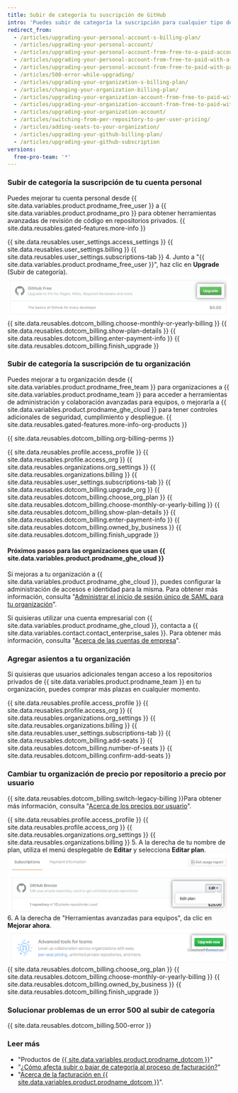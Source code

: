 ```yaml
---
title: Subir de categoría tu suscripción de GitHub
intro: 'Puedes subir de categoría la suscripción para cualquier tipo de {{ site.data.variables.product.product_name }} cuenta en cualquier momento.'
redirect_from:
  - /articles/upgrading-your-personal-account-s-billing-plan/
  - /articles/upgrading-your-personal-account/
  - /articles/upgrading-your-personal-account-from-free-to-a-paid-account/
  - /articles/upgrading-your-personal-account-from-free-to-paid-with-a-credit-card/
  - /articles/upgrading-your-personal-account-from-free-to-paid-with-paypal/
  - /articles/500-error-while-upgrading/
  - /articles/upgrading-your-organization-s-billing-plan/
  - /articles/changing-your-organization-billing-plan/
  - /articles/upgrading-your-organization-account-from-free-to-paid-with-a-credit-card/
  - /articles/upgrading-your-organization-account-from-free-to-paid-with-paypal/
  - /articles/upgrading-your-organization-account/
  - /articles/switching-from-per-repository-to-per-user-pricing/
  - /articles/adding-seats-to-your-organization/
  - /articles/upgrading-your-github-billing-plan/
  - /articles/upgrading-your-github-subscription
versions:
  free-pro-team: '*'
---
```


### Subir de categoría la suscripción de tu cuenta personal

Puedes mejorar tu cuenta personal desde {{ site.data.variables.product.prodname_free_user }} a {{ site.data.variables.product.prodname_pro }} para obtener herramientas avanzadas de revisión de código en repositorios privados. {{ site.data.reusables.gated-features.more-info }}

{{ site.data.reusables.user_settings.access_settings }}
{{ site.data.reusables.user_settings.billing }}
{{ site.data.reusables.user_settings.subscriptions-tab }}
4. Junto a "{{ site.data.variables.product.prodname_free_user }}", haz clic en **Upgrade** (Subir de categoría). ![Botón Upgrade (Bajar de categoría)](/assets/images/help/billing/settings_billing_user_upgrade.png)
{{ site.data.reusables.dotcom_billing.choose-monthly-or-yearly-billing }}
{{ site.data.reusables.dotcom_billing.show-plan-details }}
{{ site.data.reusables.dotcom_billing.enter-payment-info }}
{{ site.data.reusables.dotcom_billing.finish_upgrade }}

### Subir de categoría la suscripción de tu organización

Puedes mejorar a tu organización desde {{ site.data.variables.product.prodname_free_team }} para organizaciones a {{ site.data.variables.product.prodname_team }} para acceder a herramientas de administración y colaboración avanzadas para equipos, o mejorarla a {{ site.data.variables.product.prodname_ghe_cloud }} para tener controles adicionales de seguridad, cumplimiento y despliegue. {{ site.data.reusables.gated-features.more-info-org-products }}

{{ site.data.reusables.dotcom_billing.org-billing-perms }}

{{ site.data.reusables.profile.access_profile }}
{{ site.data.reusables.profile.access_org }}
{{ site.data.reusables.organizations.org_settings }}
{{ site.data.reusables.organizations.billing }}
{{ site.data.reusables.user_settings.subscriptions-tab }}
{{ site.data.reusables.dotcom_billing.upgrade_org }}
{{ site.data.reusables.dotcom_billing.choose_org_plan }}
{{ site.data.reusables.dotcom_billing.choose-monthly-or-yearly-billing }}
{{ site.data.reusables.dotcom_billing.show-plan-details }}
{{ site.data.reusables.dotcom_billing.enter-payment-info }}
{{ site.data.reusables.dotcom_billing.owned_by_business }}
{{ site.data.reusables.dotcom_billing.finish_upgrade }}

#### Próximos pasos para las organizaciones que usan {{ site.data.variables.product.prodname_ghe_cloud }}

Si mejoras a tu organización a {{ site.data.variables.product.prodname_ghe_cloud }}, puedes configurar la administración de accesos e identidad para la misma. Para obtener más información, consulta "[Administrar el inicio de sesión único de SAML para tu organización](/articles/managing-saml-single-sign-on-for-your-organization)".

Si quisieras utilizar una cuenta empresarial con {{ site.data.variables.product.prodname_ghe_cloud }}, contacta a {{ site.data.variables.contact.contact_enterprise_sales }}. Para obtener más información, consulta "[Acerca de las cuentas de empresa](/articles/about-enterprise-accounts)".

### Agregar asientos a tu organización

Si quisieras que usuarios adicionales tengan acceso a los repositorios privados de {{ site.data.variables.product.prodname_team }} en tu organización, puedes comprar más plazas en cualquier momento.

{{ site.data.reusables.profile.access_profile }}
{{ site.data.reusables.profile.access_org }}
{{ site.data.reusables.organizations.org_settings }}
{{ site.data.reusables.organizations.billing }}
{{ site.data.reusables.user_settings.subscriptions-tab }}
{{ site.data.reusables.dotcom_billing.add-seats }}
{{ site.data.reusables.dotcom_billing.number-of-seats }}
{{ site.data.reusables.dotcom_billing.confirm-add-seats }}

### Cambiar tu organización de precio por repositorio a precio por usuario

{{ site.data.reusables.dotcom_billing.switch-legacy-billing }}Para obtener más información, consulta "[Acerca de los precios por usuario](/articles/about-per-user-pricing)".

{{ site.data.reusables.profile.access_profile }}
{{ site.data.reusables.profile.access_org }}
{{ site.data.reusables.organizations.org_settings }}
{{ site.data.reusables.organizations.billing }}
5. A la derecha de tu nombre de plan, utiliza el menú desplegable de **Editar** y selecciona **Editar plan**. ![Menú desplegable de editar](/assets/images/help/billing/per-user-upgrade-button.png)
6. A la derecha de "Herramientas avanzadas para equipos", da clic en **Mejorar ahora**. ![Botón de mejorar ahora](/assets/images/help/billing/per-user-upgrade-now-button.png)
{{ site.data.reusables.dotcom_billing.choose_org_plan }}
{{ site.data.reusables.dotcom_billing.choose-monthly-or-yearly-billing }}
{{ site.data.reusables.dotcom_billing.owned_by_business }}
{{ site.data.reusables.dotcom_billing.finish_upgrade }}

### Solucionar problemas de un error 500 al subir de categoría

{{ site.data.reusables.dotcom_billing.500-error }}

### Leer más

- "Productos de [{{ site.data.variables.product.prodname_dotcom }}](/articles/github-s-products)"
- "[¿Cómo afecta subir o bajar de categoría al proceso de facturación?](/articles/how-does-upgrading-or-downgrading-affect-the-billing-process)"
- "[Acerca de la facturación en {{ site.data.variables.product.prodname_dotcom }}](/articles/about-billing-on-github)".
